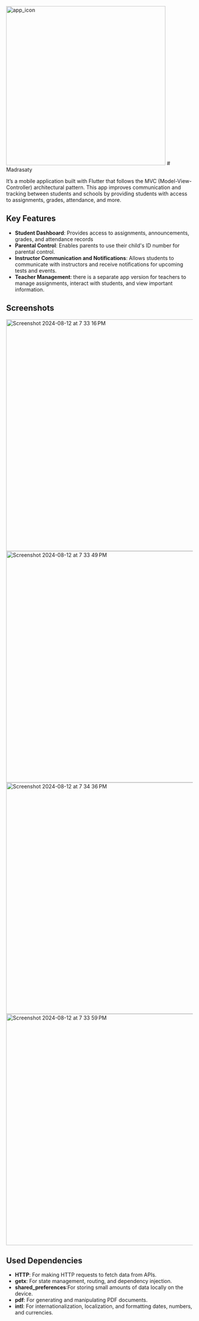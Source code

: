 
<img width="430" height="430" alt="app_icon" src="https://github.com/user-attachments/assets/7742ba0d-e6e4-4faa-b07c-42674de584eb" />
# Madrasaty

It’s a mobile application built with Flutter that follows the MVC (Model-View-Controller) architectural pattern. This app improves communication and tracking between students and schools by providing students with access to assignments, grades, attendance, and more.

## Key Features
* **Student Dashboard**: Provides access to assignments, announcements, grades, and attendance records
* **Parental Control**: Enables parents to use their child's ID number for parental control.
* **Instructor Communication and Notifications**: Allows students to communicate with instructors and receive notifications for upcoming tests and events.
* **Teacher Management**: there is a separate app version for teachers to manage assignments, interact with students, and view important information.

## Screenshots
<img width="626" alt="Screenshot 2024-08-12 at 7 33 16 PM" src="https://github.com/user-attachments/assets/03bbe85e-f463-4c45-8ca6-f90360d9402d">
<img width="625" alt="Screenshot 2024-08-12 at 7 33 49 PM" src="https://github.com/user-attachments/assets/31cd515f-203c-4c65-8696-f491c69b8a0e">
<img width="625" alt="Screenshot 2024-08-12 at 7 34 36 PM" src="https://github.com/user-attachments/assets/6bff43c4-942f-4a08-b281-380ded351592">
<img width="625" alt="Screenshot 2024-08-12 at 7 33 59 PM" src="https://github.com/user-attachments/assets/017e4659-7246-4188-a54a-a76abe4097ba">

## Used Dependencies 
* **HTTP**: For making HTTP requests to fetch data from APIs.
* **getx**: For state management, routing, and dependency injection.
* **shared_preferences**:For storing small amounts of data locally on the device.
* **pdf**: For generating and manipulating PDF documents.
* **intl**: For internationalization, localization, and formatting dates, numbers, and currencies.
